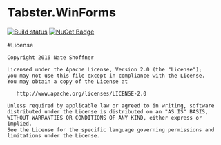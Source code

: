 Tabster.WinForms
====================

[![Build status](https://ci.appveyor.com/api/projects/status/15qd8d3g6jimkcd0?svg=true)](https://ci.appveyor.com/project/NateShoffner/tabster-winforms)
[![NuGet Badge](https://buildstats.info/nuget/Tabster.Winforms)](https://www.nuget.org/packages/Tabster.Winforms)

#License

    Copyright 2016 Nate Shoffner

    Licensed under the Apache License, Version 2.0 (the "License");
    you may not use this file except in compliance with the License.
    You may obtain a copy of the License at

       http://www.apache.org/licenses/LICENSE-2.0

    Unless required by applicable law or agreed to in writing, software
    distributed under the License is distributed on an "AS IS" BASIS,
    WITHOUT WARRANTIES OR CONDITIONS OF ANY KIND, either express or implied.
    See the License for the specific language governing permissions and
    limitations under the License.